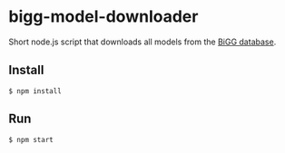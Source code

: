 # bigg-model-downloader

Short node.js script that downloads all models from the [BiGG database](http://bigg.ucsd.edu/).


## Install
```
$ npm install
```

## Run
```
$ npm start
```
